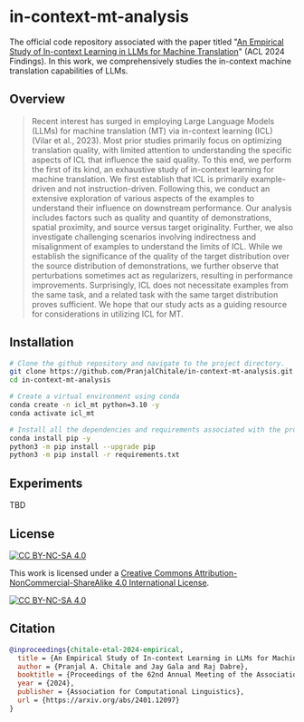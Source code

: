 # in-context-mt-analysis

The official code repository associated with the paper titled "[An Empirical Study of In-context Learning in LLMs for Machine Translation](https://arxiv.org/abs/2401.12097)" (ACL 2024 Findings). In this work, we comprehensively studies the in-context machine translation capabilities of LLMs.

## Overview

> Recent interest has surged in employing Large Language Models (LLMs) for machine translation (MT) via in-context learning (ICL) (Vilar et al., 2023). Most prior studies primarily focus on optimizing translation quality, with limited attention to understanding the specific aspects of ICL that influence the said quality. To this end, we perform the first of its kind, an exhaustive study of in-context learning for machine translation. We first establish that ICL is primarily example-driven and not instruction-driven. Following this, we conduct an extensive exploration of various aspects of the examples to understand their influence on downstream performance. Our analysis includes factors such as quality and quantity of demonstrations, spatial proximity, and source versus target originality. Further, we also investigate challenging scenarios involving indirectness and misalignment of examples to understand the limits of ICL. While we establish the significance of the quality of the target distribution over the source distribution of demonstrations, we further observe that perturbations sometimes act as regularizers, resulting in performance improvements. Surprisingly, ICL does not necessitate examples from the same task, and a related task with the same target distribution proves sufficient. We hope that our study acts as a guiding resource for considerations in utilizing ICL for MT.

## Installation

```bash
# Clone the github repository and navigate to the project directory.
git clone https://github.com/PranjalChitale/in-context-mt-analysis.git
cd in-context-mt-analysis

# Create a virtual environment using conda
conda create -n icl_mt python=3.10 -y
conda activate icl_mt

# Install all the dependencies and requirements associated with the project.
conda install pip -y
python3 -m pip install --upgrade pip
python3 -m pip install -r requirements.txt
```

## Experiments

TBD

## License

[![CC BY-NC-SA 4.0][cc-by-nc-sa-shield]][cc-by-nc-sa]

This work is licensed under a
[Creative Commons Attribution-NonCommercial-ShareAlike 4.0 International License][cc-by-nc-sa].

[![CC BY-NC-SA 4.0][cc-by-nc-sa-image]][cc-by-nc-sa]

[cc-by-nc-sa]: http://creativecommons.org/licenses/by-nc-sa/4.0/
[cc-by-nc-sa-image]: https://licensebuttons.net/l/by-nc-sa/4.0/88x31.png
[cc-by-nc-sa-shield]: https://img.shields.io/badge/License-CC%20BY--NC--SA%204.0-lightgrey.svg

## Citation

```bibtex
@inproceedings{chitale-etal-2024-empirical,
  title = {An Empirical Study of In-context Learning in LLMs for Machine Translation},
  author = {Pranjal A. Chitale and Jay Gala and Raj Dabre},
  booktitle = {Proceedings of the 62nd Annual Meeting of the Association for Computational Linguistics},
  year = {2024},
  publisher = {Association for Computational Linguistics},
  url = {https://arxiv.org/abs/2401.12097}
}
```
